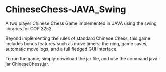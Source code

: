 # ChineseChess-JAVA_Swing

A two player Chinese Chess Game implemented in JAVA using the swing libraries for COP 3252.

Beyond implementing the rules of standard Chinese Chess, this game includes bonus features such as move timers, theming, game saves, automatic move logs, and a full fledged GUI interface.

To run the game, simply download the jar file, and use the command java -jar ChineseChess.jar.

